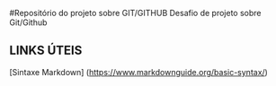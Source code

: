 #Repositório do projeto sobre GIT/GITHUB
Desafio de projeto sobre Git/Github

## LINKS ÚTEIS
[Sintaxe Markdown] (https://www.markdownguide.org/basic-syntax/)
